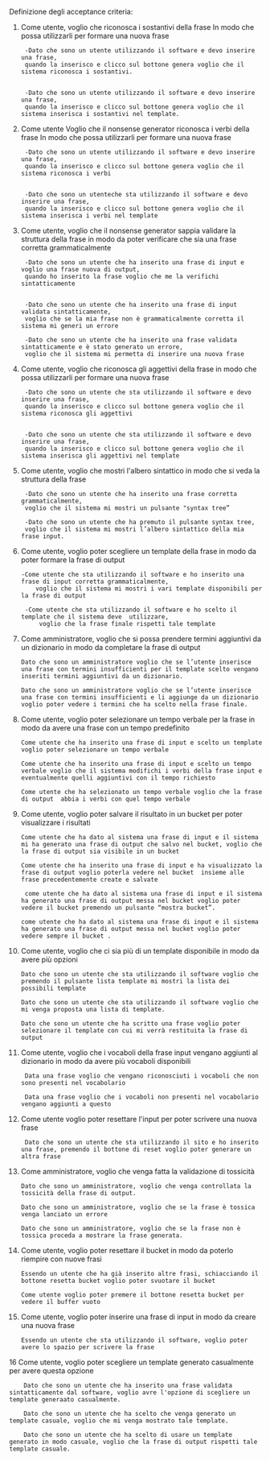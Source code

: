 Definizione degli acceptance criteria:

1. Come utente, voglio che riconosca i sostantivi della frase In modo che possa utilizzarli per formare una nuova frase


  		-Dato che sono un utente utilizzando il software e devo inserire una frase,
   		quando la inserisco e clicco sul bottone genera voglio che il sistema riconosca i sostantivi.


  		-Dato che sono un utente utilizzando il software e devo inserire una frase,
   		quando la inserisco e clicco sul bottone genera voglio che il sistema inserisca i sostantivi nel template.




3. Come utente Voglio che il nonsense generator riconosca i verbi della frase In modo che possa utilizzarli per formare una nuova frase

		-Dato che sono un utente utilizzando il software e devo inserire una frase,
		quando la inserisco e clicco sul bottone genera voglio che il sistema riconosca i verbi


  		-Dato che sono un utenteche sta utilizzando il software e devo inserire una frase,
   		quando la inserisco e clicco sul bottone genera voglio che il sistema inserisca i verbi nel template



4. Come utente, voglio che il nonsense generator sappia validare la struttura della frase in modo da poter verificare che sia una frase corretta grammaticalmente

		-Dato che sono un utente che ha inserito una frase di input e voglio una frase nuova di output,
   		quando ho inserito la frase voglio che me la verifichi sintatticamente


  		-Dato che sono un utente che ha inserito una frase di input validata sintatticamente,
   		voglio che se la mia frase non è grammaticalmente corretta il sistema mi generi un errore 

  		-Dato che sono un utente che ha inserito una frase validata sintatticamente e è stato generato un errore,
		voglio che il sistema mi permetta di inserire una nuova frase


6. Come utente, voglio che riconosca gli aggettivi della frase in modo che possa utilizzarli per formare una nuova frase

  		-Dato che sono un utente che sta utilizzando il software e devo inserire una frase,
   		quando la inserisco e clicco sul bottone genera voglio che il sistema riconosca gli aggettivi


  		-Dato che sono un utente che sta utilizzando il software e devo inserire una frase,
   		quando la inserisco e clicco sul bottone genera voglio che il sistema inserisca gli aggettivi nel template


8. Come utente, voglio che mostri l'albero sintattico in modo che si veda la struttura della frase

  		-Dato che sono un utente che ha inserito una frase corretta grammaticalmente,
   		voglio che il sistema mi mostri un pulsante "syntax tree”

  		-Dato che sono un utente che ha premuto il pulsante syntax tree,
   		voglio che il sistema mi mostri l’albero sintattico della mia frase input.




10. Come utente, voglio poter scegliere un template della frase in modo da poter formare la frase di output

  		-Come utente che sta utilizzando il software e ho inserito una frase di input corretta grammaticalmente,
    		voglio che il sistema mi mostri i vari template disponibili per la frase di output

 		 -Come utente che sta utilizzando il software e ho scelto il template che il sistema deve  utilizzare,
    		 voglio che la frase finale rispetti tale template


12. Come amministratore, voglio che si possa prendere termini aggiuntivi da un dizionario in modo da completare la frase di output

  		Dato che sono un amministratore voglio che se l’utente inserisce una frase con termini insufficienti per il template scelto vengano inseriti termini aggiuntivi da un dizionario.

  		Dato che sono un amministratore voglio che se l’utente inserisce una frase con termini insufficienti e li aggiunge da un dizionario voglio poter vedere i termini che ha scelto nella frase finale. 


13. Come utente, voglio poter selezionare un tempo verbale per la frase in modo da avere una frase con un tempo predefinito

  		Come utente che ha inserito una frase di input e scelto un template voglio poter selezionare un tempo verbale 
	
  		Come utente che ha inserito una frase di input e scelto un tempo verbale voglio che il sistema modifichi i verbi della frase input e eventualmente quelli aggiuntivi con il tempo richiesto

  		Come utente che ha selezionato un tempo verbale voglio che la frase di output  abbia i verbi con quel tempo verbale

14. Come utente, voglio poter salvare il risultato in un bucket per poter visualizzare i risultati 

  		Come utente che ha dato al sistema una frase di input e il sistema mi ha generato una frase di output che salvo nel bucket, voglio che la frase di output sia visibile in un bucket 

  		Come utente che ha inserito una frase di input e ha visualizzato la frase di output voglio poterla vedere nel bucket  insieme alle frase precedentemente create e salvate

 		 come utente che ha dato al sistema una frase di input e il sistema ha generato una frase di output messa nel bucket voglio poter vedere il bucket premendo un pulsante “mostra bucket”.

  		come utente che ha dato al sistema una frase di input e il sistema ha generato una frase di output messa nel bucket voglio poter vedere sempre il bucket .


15. Come utente, voglio che ci sia più di un template disponibile in modo da avere più opzioni

  		Dato che sono un utente che sta utilizzando il software voglio che premendo il pulsante lista template mi mostri la lista dei possibili template

  		Dato che sono un utente che sta utilizzando il software voglio che mi venga proposta una lista di template.

  		Dato che sono un utente che ha scritto una frase voglio poter selezionare il template con cui mi verrà restituita la frase di output


16. Come utente, voglio che i vocaboli della frase input vengano aggiunti al dizionario in modo da avere più vocaboli disponibili

 		 Data una frase voglio che vengano riconosciuti i vocaboli che non sono presenti nel vocabolario

  		 Data una frase voglio che i vocaboli non presenti nel vocabolario vengano aggiunti a questo


17. Come utente voglio poter resettare l'input per poter scrivere una nuova frase

 		 Dato che sono un utente che sta utilizzando il sito e ho inserito una frase, premendo il bottone di reset voglio poter generare un altra frase

	

18. Come amministratore, voglio che venga fatta la validazione di tossicità

  		Dato che sono un amministratore, voglio che venga controllata la tossicità della frase di output.

  		Dato che sono un amministratore, voglio che se la frase è tossica venga lanciato un errore

  		Dato che sono un amministratore, voglio che se la frase non è tossica proceda a mostrare la frase generata.

19. Come utente, voglio poter resettare il bucket in modo da poterlo riempire con nuove frasi

  		Essendo un utente che ha già inserito altre frasi, schiacciando il bottone resetta bucket voglio poter svuotare il bucket 

  		Come utente voglio poter premere il bottone resetta bucket per vedere il buffer vuoto

20. Come utente, voglio poter inserire una frase di input in modo da creare una nuova frase

  		Essendo un utente che sta utilizzando il software, voglio poter avere lo spazio per scrivere la frase

16 Come utente, voglio poter scegliere un template generato casualmente per avere questa opzione

  		Dato che sono un utente che ha inserito una frase validata sintatticamente dal software, voglio avre l'opzione di scegliere un template generaato casualmente.

  		Dato che sono un utente che ha scelto che venga generato un template casuale, voglio che mi venga mostrato tale template.

  		Dato che sono un utente che ha scelto di usare un template generato in modo casuale, voglio che la frase di output rispetti tale template casuale.
